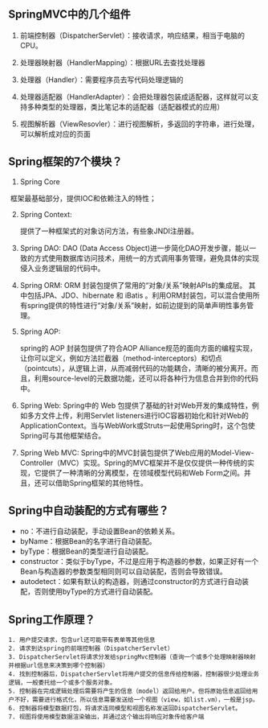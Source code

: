 ## SpringMVC中的几个组件

1. 前端控制器（DispatcherServlet）：接收请求，响应结果，相当于电脑的CPU。
2. 处理器映射器（HandlerMapping）：根据URL去查找处理器
3. 处理器（Handler）：需要程序员去写代码处理逻辑的
4. 处理器适配器（HandlerAdapter）：会把处理器包装成适配器，这样就可以支持多种类型的处理器，类比笔记本的适配器（适配器模式的应用）

5. 视图解析器（ViewResovler）：进行视图解析，多返回的字符串，进行处理，可以解析成对应的页面



## Spring框架的7个模块？

1. Spring Core

​	框架最基础部分，提供IOC和依赖注入的特性；

2. Spring Context:

   提供了一种框架式的对象访问方法，有些象JNDI注册器。

3. Spring DAO:
   DAO (Data Access Object)进一步简化DAO开发步骤，能以一致的方式使用数据库访问技术，用统一的方式调用事务管理，避免具体的实现侵入业务逻辑层的代码中。

4. Spring ORM:
   ORM 封装包提供了常用的“对象/关系”映射APIs的集成层。 其中包括JPA、JDO、hibernate 和 iBatis 。利用ORM封装包，可以混合使用所有spring提供的特性进行“对象/关系”映射，如前边提到的简单声明性事务管理。

5. Spring AOP:

   spring的 AOP 封装包提供了符合AOP Alliance规范的面向方面的编程实现，让你可以定义，例如方法拦截器（method-interceptors）和切点（pointcuts），从逻辑上讲，从而减弱代码的功能耦合，清晰的被分离开。而且，利用source-level的元数据功能，还可以将各种行为信息合并到你的代码中。

6. Spring Web:
   Spring中的 Web 包提供了基础的针对Web开发的集成特性，例如多方文件上传，利用Servlet listeners进行IOC容器初始化和针对Web的ApplicationContext。当与WebWork或Struts一起使用Spring时，这个包使Spring可与其他框架结合。

7. Spring Web MVC:
   Spring中的MVC封装包提供了Web应用的Model-View-Controller（MVC）实现。Spring的MVC框架并不是仅仅提供一种传统的实现，它提供了一种清晰的分离模型，在领域模型代码和Web Form之间。并且，还可以借助Spring框架的其他特性。



## Spring中自动装配的方式有哪些？

- no：不进行自动装配，手动设置Bean的依赖关系。
- byName：根据Bean的名字进行自动装配。
- byType：根据Bean的类型进行自动装配。
- constructor：类似于byType，不过是应用于构造器的参数，如果正好有一个Bean与构造器的参数类型相同则可以自动装配，否则会导致错误。
- autodetect：如果有默认的构造器，则通过constructor的方式进行自动装配，否则使用byType的方式进行自动装配。

## Spring工作原理？

 	1. 用户提交请求，包含url还可能带有表单等其他信息
	2. 请求到达spring的前端控制器（DispatcherServlet）
	3. DispatcherServlet将请求分发给springMvc控制器（查询一个或多个处理映射器映射并根据url信息来决策到哪个控制器）
	4. 找到控制器后，DispatcherServlet将用户提交的信息传给控制器，控制器很少处理业务逻辑，一般委托给一个或多个服务对象。
	5. 控制器在完成逻辑处理后需要将产生的信息（model）返回给用户。但将原始信息返回给用户不好，需要进行格式化，所以信息需要发送给一个视图（view，如list.vm），一般是jsp。
	6. 控制器将模型数据打包，将请求连同模型和视图名称发送回DispatcherServlet。
	7. 视图将使用模型数据渲染输出，并通过这个输出将响应对象传给客户端
